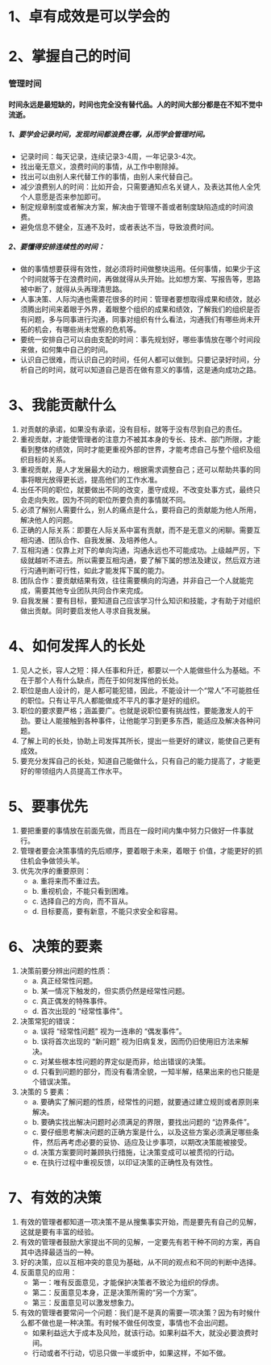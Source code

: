 # 1、卓有成效是可以学会的


# 2、掌握自己的时间
### 管理时间
#### 时间永远是最短缺的，时间也完全没有替代品。人的时间大部分都是在不知不觉中流逝。 

##### 1、要学会记录时间，发现时间都浪费在哪，从而学会管理时间。  
   - 记录时间：每天记录，连续记录3-4周，一年记录3-4次。  
   - 找出毫无意义，浪费时间的事情，从工作中剔除掉。  
   - 找出可以由别人来代替工作的事情，由别人来代替自己。  
   - 减少浪费别人的时间：比如开会，只需要通知点名关键人，及表达其他人全凭个人意愿是否来参加即可。  
   - 制定规章制度或者解决方案，解决由于管理不善或者制度缺陷造成的时间浪费。  
   - 避免信息不健全，互通不及时，或者表达不当，导致浪费时间。  

##### 2、要懂得安排连续性的时间：  
   - 做的事情想要获得有效性，就必须将时间做整块运用。任何事情，如果少于这个时间就等于在浪费时间，再做就得从头开始。比如想方案、写报告等，思路被中断了，就得从头再理清思路。  
   - 人事决策、人际沟通也需要花很多的时间：管理者要想取得成果和绩效，就必须腾出时间来着眼于外界，着眼整个组织的成果和绩效，了解我们的组织是否有问题，多与同事进行沟通，同事对组织有什么看法，沟通我们有哪些尚未开拓的机会，有哪些尚未觉察的危机等。  
   - 要统一安排自己可以自由支配的时间：事先规划好，哪些事情放在哪个时间段来做，如何集中自己的时间。  
   - 认识自己很难，而认识自己的时间，任何人都可以做到。只要记录好时间，分析自己的时间，就可以知道自己是否在做有意义的事情，这是通向成功之路。


# 3、我能贡献什么
1. 对贡献的承诺，如果没有承诺，没有目标，就等于没有尽到自己的责任。
2. 重视贡献，才能使管理者的注意力不被其本身的专长、技术、部门所限，才能看到整体的绩效，同时才能更重视外部的世界，才能考虑自己与整个组织及组织目标的关系。
3. 重视贡献，是人才发展最大的动力，根据需求调整自己；还可以帮助共事的同事将眼光放得更长远，提高他们的工作水准。
4. 出任不同的职位，就要做出不同的改变，墨守成规，不改变处事方式，最终只会走向失败。因为不同的职位所要负责的事情就不同。
5. 必须了解别人需要什么，别人的痛点是什么，要将自己的贡献能为他人所用，解决他人的问题。
6. 正确的人际关系：即要在人际关系中富有贡献，而不是无意义的闲聊。需要互相沟通、团队合作、自我发展、及培养他人。
7. 互相沟通：仅靠上对下的单向沟通，沟通永远也不可能成功。上级越严厉，下级就越听不进去。所以需要互相沟通，要了解下属的想法及建议，然后双方进行沟通判断可行性，如此才能发挥下属的能力。
8. 团队合作：要贡献结果有效，往往需要横向的沟通，并非自己一个人就能完成，需要其他专业团队共同合作来完成。
9. 自我发展：要有目标，要知道自己应该学习什么知识和技能，才有助于对组织做出贡献。同时要启发他人寻求自我发展。

# 4、如何发挥人的长处
1. 见人之长，容人之短：择人任事和升迁，都要以一个人能做些什么为基础。不在于那个人有什么缺点，而在于如何发挥他的长处。
2. 职位是由人设计的，是人都可能犯错，因此，不能设计一个“常人”不可能胜任的职位。只有让平凡人都能做成不平凡的事才是好的组织。
3. 职位的要求要严格；涵盖要广。也就是说职位要有挑战性，要能激发人的干劲。要让人能接触到各种事件，让他能学习到更多东西，能适应及解决各种问题。
4. 了解上司的长处，协助上司发挥其所长，提出一些更好的建议，能使自己更有成效。
5. 要充分发挥自己的长处，知道自己能做什么，只有自己的能力提高了，才能更好的带领组内人员提高工作水平。

# 5、要事优先
1. 要把重要的事情放在前面先做，而且在一段时间内集中努力只做好一件事就行。
2. 管理者要会决策事情的先后顺序，要着眼于未来，着眼于 价值，才能更好的抓住机会争做领头羊。
3. 优先次序的重要原则：
   - a. 重将来而不重过去。
   - b. 重视机会，不能只看到困难。
   - c. 选择自己的方向，而不盲从。
   - d. 目标要高，要有新意，不能只求安全和容易。

# 6、决策的要素
1. 决策前要分辨出问题的性质：
   - a. 真正经常性问题。
   - b. 某一情况下触发的，但实质仍然是经常性问题。
   - c. 真正偶发的特殊事件。
   - d. 首次出现的 “经常性事件”。
2. 决策常犯的错误：
   - a. 误将 “经常性问题” 视为一连串的 “偶发事件”。
   - b. 误将首次出现的 “新问题” 视为旧病复发，因而仍旧使用旧方法来解决。
   - c. 对某些根本性问题的界定似是而非，给出错误的决策。
   - d. 只看到问题的部分，而没有看清全貌，一知半解，结果出来的也只能是个错误决策。
3. 决策的 5 要素：
   - a. 要确实了解问题的性质，经常性的问题，就要通过建立规则或者原则来解决。
   - b. 要确实找出解决问题时必须满足的界限，要找出问题的 “边界条件”。
   - c. 要仔细思考解决问题的正确方案是什么，以及这些方案必须满足哪些条件，然后再考虑必要的妥协、适应及让步事项，以期改决策能被接受。
   - d. 决策方案要同时兼顾执行措施，让决策变成可以被贯彻的行动。
   - e. 在执行过程中重视反馈，以印证决策的正确性及有效性。

# 7、有效的决策
1. 有效的管理者都知道一项决策不是从搜集事实开始，而是要先有自己的见解，这就是要有丰富的经验。
2. 有效的管理者鼓励大家提出不同的见解，一定要先有若干种不同的方案，再自其中选择最适当的一种。
3. 好的决策，应以互相冲突的意见为基础，从不同的观点和不同的判断中选择。
4. 反面意见的应用：
   - 第一：唯有反面意见，才能保护决策者不致沦为组织的俘虏。
   - 第二：反面意见本身，正是决策所需的“另一个方案”。
   - 第三：反面意见可以激发想象力。
5. 有效的管理者要常问一个问题：我们是不是真的需要一项决策？因为有时候什么都不做也是一种决策。有时候不做任何改变，事情也不会出问题。
   - 如果利益远大于成本及风险，就该行动。如果利益不大，就没必要浪费时间。
   - 行动或者不行动，切忌只做一半或折中，如果这样，不如不做。
